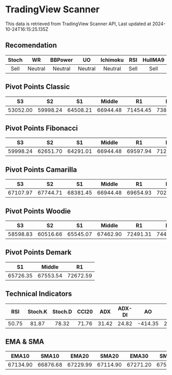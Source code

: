 # TradingView Scanner
This data is retrieved from TradingView Scanner API, Last updated at 2024-10-24T16:15:25.135Z

## Recomendation
| Stoch | WR | BBPower | UO | Ichimoku | RSI | HullMA9 |
| :---: | :---: | :---: | :---: | :---: | :---: | :---: |
| Sell | Neutral | Neutral | Neutral | Neutral | Sell | Sell |

## Pivot Points Classic
| S3 | S2 | S1 | Middle | R1 | R2 | R3 |
| :---: | :---: | :---: | :---: | :---: | :---: | :---: |
| 53052.00 | 59998.24 | 64508.21 | 66944.48 | 71454.45 | 73890.72 | 80836.96 |

## Pivot Points Fibonacci
| S3 | S2 | S1 | Middle | R1 | R2 | R3 |
| :---: | :---: | :---: | :---: | :---: | :---: | :---: |
| 59998.24 | 62651.70 | 64291.01 | 66944.48 | 69597.94 | 71237.25 | 73890.72 |

## Pivot Points Camarilla
| S3 | S2 | S1 | Middle | R1 | R2 | R3 |
| :---: | :---: | :---: | :---: | :---: | :---: | :---: |
| 67107.97 | 67744.71 | 68381.45 | 66944.48 | 69654.93 | 70291.67 | 70928.41 |

## Pivot Points Woodie
| S3 | S2 | S1 | Middle | R1 | R2 | R3 |
| :---: | :---: | :---: | :---: | :---: | :---: | :---: |
| 58598.83 | 60516.66 | 65545.07 | 67462.90 | 72491.31 | 74409.15 | 79437.55 |

## Pivot Points Demark
| S1 | Middle | R1 |
| :---: | :---: | :---: |
| 65726.35 | 67553.54 | 72672.59 |

## Technical Indicators
| RSI | Stoch.K | Stoch.D | CCI20 | ADX | ADX-DI | AO | Mom | MACD | MACD | W.R | HullMA9 |
| :---: | :---: | :---: | :---: | :---: | :---: | :---: | :---: | :---: | :---: | :---: | :---: |
| 50.75 | 81.87 | 78.32 | 71.76 | 31.42 | 24.82 | -414.35 | 287.74 | -130.54 | -188.94 | -21.55 | 67588.37 |

## EMA & SMA
| EMA10 | SMA10 | EMA20 | SMA20 | EMA30 | SMA30 | EMA50 | SMA50 | EMA100 | SMA100 | EMA200 | SMA200 |
| :---: | :---: | :---: | :---: | :---: | :---: | :---: | :---: | :---: | :---: | :---: | :---: |
| 67134.90 | 66876.68 | 67229.99 | 67114.90 | 67271.20 | 67578.69 | 67020.96 | 67681.47 | 65998.46 | 65429.87 | 64518.41 | 64386.36 |